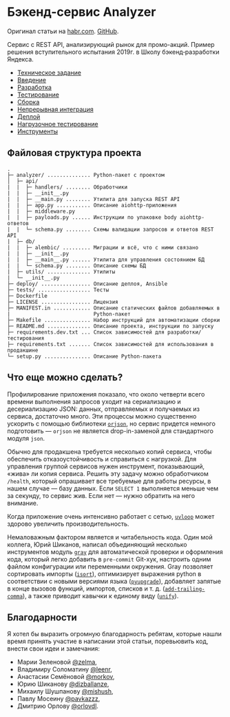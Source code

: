 # Бэкенд-сервис Analyzer

Оригинал статьи на [habr.com](https://habr.com/ru/company/yandex/blog/499534/). [GitHub](https://github.com/alvassin/backendschool2019).

Сервис с REST API, анализирующий рынок для промо-акций. Пример решения вступительного испытания 2019г. в Школу бэкенд‑разработки Яндекса.

- [Техническое задание](specification.md)
- [Введение](intro.md)
- [Разработка](dev.md)
- [Тестирование](tests.md)
- [Сборка](building.md)
- [Непрерывная интеграция](ci.md)
- [Деплой](deploy.md)
- [Нагрузочное тестирование](load_testing.md)
- [Инструменты](tools.md)

## Файловая структура проекта

```text
.
├─ analyzer/ .............. Python-пакет с проектом
│  ├─ api/
|  |  ├─ handlers/ ........ Обработчики
|  |  ├─ __init__.py
|  |  ├─ __main.py ........ Утилита для запуска REST API
|  |  ├─ app.py ........... Описание aiohttp-приложения
|  |  ├─ middleware.py
|  |  ├─ payloads.py ...... Инструкции по упаковке body aiohttp-ответов
|  |  └─ schema.py ........ Схемы валидации запросов и ответов REST API
|  ├─ db/
|  |  ├─ alembic/ ......... Миграции и всё, что с ними связано
|  |  ├─ __init__.py 
|  |  ├─ __main__.py ...... Утилита для управления состоянием БД
|  |  └─ schema.py ........ Описание схемы БД
|  ├─ utils/ .............. Утилиты
|  └─ __init__.py
├─ deploy/ ................ Описание деплоя, Ansible
├─ tests/ ................. Тесты
├─ Dockerfile
├─ LICENSE ................ Лицензия
├─ MANIFEST.in ............ Описание статических файлов добавляемых в
|                           Python-пакет
├─ Makefile ............... Набор инструкций для автоматизации сборки
├─ README.md .............. Описание проекта, инструкции по запуску
├─ requirements.dev.txt ... Список зависимостей для разработки/тестирования
├─ requirements.txt ....... Список зависимостей для использования в продакшине
└─ setup.py ............... Описание Python-пакета
```

## Что еще можно сделать?

Профилирование приложения показало, что около четверти всего времени выполнения запросов уходит на сериализацию и десериализацию JSON: данных, отправляемых и получаемых из сервиса, достаточно много. Эти процессы можно существенно ускорить с помощью библиотеки [`orjson`](https://github.com/ijl/orjson), но сервис придется немного подготовить — `orjson` не является drop-in-заменой для стандартного модуля `json`.

Обычно для продакшена требуется несколько копий сервиса, чтобы обеспечить отказоустойчивость и справиться с нагрузкой. Для управления группой сервисов нужен инструмент, показывающий, «жива» ли копия сервиса. Решить эту задачу можно обработчиком `/health`, который опрашивает все требуемые для работы ресурсы, в нашем случае — базу данных. Если `SELECT 1` выполняется меньше чем за секунду, то сервис жив. Если нет — нужно обратить на него внимание.

Когда приложение очень интенсивно работает с сетью, [`uvloop`](https://github.com/MagicStack/uvloop) может здорово увеличить производительность.

Немаловажным фактором является и читабельность кода. Один мой коллега, Юрий Шиканов, написал объединяющий несколько инструментов модуль [`gray`](https://github.com/dizballanze/gray) для автоматической проверки и оформления кода, который легко добавить в `pre-commit` Git-хук, настроить одним файлом конфигурации или переменными окружения. Gray позволяет сортировать импорты ([`isort`](https://timothycrosley.github.io/isort/)), оптимизирует выражения python в соответствии с новыми версиями языка ([`pyupgrade`](https://github.com/asottile/pyupgrade)), добавляет запятые в конце вызовов функций, импортов, списков и т. д. ([`add-trailing-comma`](https://github.com/asottile/add-trailing-comma)), а также приводит кавычки к единому виду ([`unify`](https://github.com/myint/unify)).

## Благодарности

Я хотел бы выразить огромную благодарность ребятам, которые нашли время принять участие в написании этой статьи, поревьювить код, внести свои идеи и замечания:

* Марии Зеленовой [@zelma](https://habr.com/ru/users/zelma/),
* Владимиру Соломатину [@leenr](https://habr.com/ru/users/leenr/),
* Анастасии Семёновой [@morkov](https://habr.com/ru/users/morkov/),
* Юрию Шиканову [@dizballanze](https://habr.com/ru/users/dizballanze/),
* Михаилу Шушпанову [@mishush](https://habr.com/ru/users/mishush/),
* Павлу Мосеину [@pavkazzz](https://habr.com/ru/users/pavkazzz/),
* Дмитрию Орлову [@orlovdl](https://habr.com/ru/users/orlovdl/).

